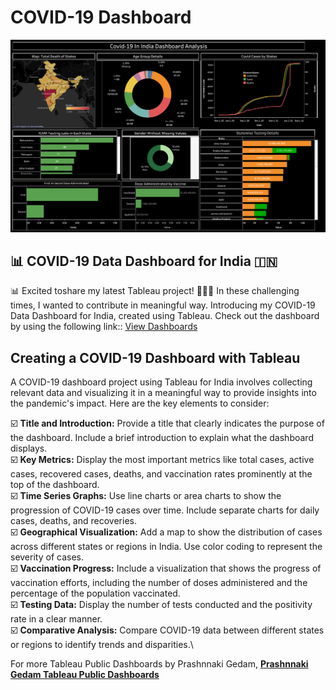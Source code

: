 # COVID-19 Dashboard

<div align="center"><img src="https://github.com/prashgedam/covid-19-in-india-dashboard-with-tableau/blob/main/Covid-19%20in%20India%20Dashboard.png" width="900"/></div>

##  📊  COVID-19 Data Dashboard for India 🇮🇳

📊 Excited toshare my latest Tableau project! 🦠🇮🇳
In these challenging times, I wanted to contribute in meaningful way. Introducing my COVID-19 Data Dashboard for India, created using Tableau. Check out the dashboard by using the following link::
[View Dashboards](http://bit.ly/47mLt8w)
## Creating a COVID-19 Dashboard with Tableau

A COVID-19 dashboard project using Tableau for India involves collecting relevant data and visualizing it in a meaningful way to provide insights into the pandemic's impact. Here are the key elements to consider:

  :ballot_box_with_check: **Title and Introduction:** Provide a title that clearly indicates the purpose of the dashboard. Include a brief introduction to explain what the dashboard displays.\
:ballot_box_with_check: **Key Metrics:** Display the most important metrics like total cases, active cases, recovered cases, deaths, and vaccination rates prominently at the top of the dashboard.\
  :ballot_box_with_check: **Time Series Graphs:** Use line charts or area charts to show the progression of COVID-19 cases over time. Include separate charts for daily cases, deaths, and recoveries.\
:ballot_box_with_check: **Geographical Visualization:** Add a map to show the distribution of cases across different states or regions in India. Use color coding to represent the severity of cases.\
:ballot_box_with_check: **Vaccination Progress:** Include a visualization that shows the progress of vaccination efforts, including the number of doses administered and the percentage of the population vaccinated.\
:ballot_box_with_check: **Testing Data:** Display the number of tests conducted and the positivity rate in a clear manner.\
:ballot_box_with_check: **Comparative Analysis:** Compare COVID-19 data between different states or regions to identify trends and disparities.\

For more Tableau Public Dashboards by Prashnnaki Gedam, **[Prashnnaki Gedam Tableau Public Dashboards](http://bit.ly/47mLt8w)**
